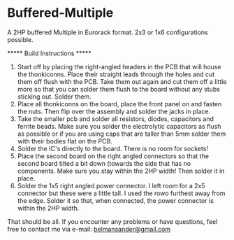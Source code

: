 # Buffered-Multiple
A 2HP buffered Multiple in Eurorack format. 2x3 or 1x6 configurations possible.

***** Build Instructions *****

1) Start off by placing the right-angled headers in the PCB that will house the thonkiconns. Place their straight leads through the holes and cut them off flush with the PCB. Take them out again and cut them off a little more so that you can solder them flush to the board without any stubs sticking out. Solder them.
2) Place all thonkiconns on the board, place the front panel on and fasten the nuts. Then flip over the assembly and solder the jacks in place.
3) Take the smaller pcb and solder all resistors, diodes, capacitors and ferrite beads. Make sure you solder the electrolytic capacitors as flush as possible or if you are using caps that are taller than 5mm solder them with their bodies flat on the PCB.
4) Solder the IC's directly to the board. There is no room for sockets!
5) Place the second board on the right angled connectors so that the second board tilted a bit down (towards the side that has no components. Make sure you stay within the 2HP width! Then solder it in place.
6) Solder the 1x5 right angled power connector. I left room for a 2x5 connector but these were a little tall. I used the rowo furthest away from the edge. Solder it so that, when connected, the power connector is within the 2HP width.

That should be all. If you encounter any problems or have questions, feel free to contact me via e-mail: belmansander@gmail.com

